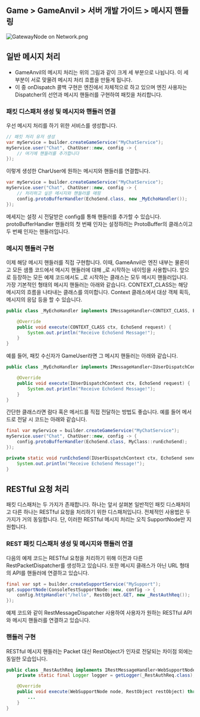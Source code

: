 ## Game > GameAnvil > 서버 개발 가이드 > 메시지 핸들링

![GatewayNode on Network.png](https://static.toastoven.net/prod_gameanvil/images/v2_0/server-impl/07-message-handling/three_steps_for_message_process.png)

## 일반 메시지 처리

* GameAnvil의 메시지 처리는 위의 그림과 같이 크게 세 부분으로 나뉩니다. 이 세 부분이 서로 맞물려 메시지 처리 흐름을 만들게 됩니다.
* 이 중 onDispatch 콜백 구현은 엔진에서 자체적으로 하고 있으며 엔진 사용자는 Dispatcher의 선언과 메시지 핸들러를 구현하여 패킷을 처리합니다.

### 패킷 디스패처 생성 및 메시지와 핸들러 연결

우선 메시지 처리를 하기 위한 서비스를 생성합니다. 
```java
// 패킷 처리 유저 생성
var myService = builder.createGameService("MyChatService");
myService.user("Chat", ChatUser::new, config -> {
    // 여기에 핸들러를 추가합니다 
});
```

이렇게 생성한 CharUser에 원하는 메시지와 핸들러를 연결합니다.

```java
var myService = builder.createGameService("MyChatService");
myService.user("Chat", ChatUser::new, config -> {
    // 처리하고 싶은 메시지와 핸들러를 매핑
    config.protoBufferHandler(EchoSend.class, new _MyEchoHandler());
});
```

메세지는 설정 시 전달받은 config를 통해 핸들러를 추가할 수 있습니다. protoBufferHandler 핸들러의 첫 번째 인자는 설정하려는 ProtoBuffer의 클래스이고 두 번째 인자는 핸들러입니다. 

### 메시지 핸들러 구현

이제 해당 메시지 핸들러를 직접 구현합니다. 이때, GameAnvil은 엔진 내부는 물론이고 모든 샘플 코드에서 메시지 핸들러에 대해 _로 시작하는 네이밍을 사용합니다. 앞으로 등장하는 모든 예제 코드에서도 _로 시작하는 클래스는 모두 메시지 핸들러입니다.  가장 기본적인 형태의 메시지 핸들러는 아래와 같습니다. CONTEXT_CLASS는 해당 메시지의 흐름을 나타내는 클래스를 의미합니다. Context 클래스에서 대상 객체 획득, 메시지의 응답 등을 할 수 있습니다.

```java
public class _MyEchoHandler implements IMessageHandler<CONTEXT_CLASS, EchoSend> {

    @Override
    public void execute(CONTEXT_CLASS ctx, EchoSend request) {
        System.out.println("Receive EchoSend Message!");
    }
}
```

예를 들어, 패킷 수신자가 GameUser라면 그 메시지 핸들러는 아래와 같습니다.

```java
public class _MyEchoHandler implements IMessageHandler<IUserDispatchContext, EchoSend> {

    @Override
    public void execute(IUserDispatchContext ctx, EchoSend request) {
        System.out.println("Receive EchoSend Message!");
    }
}
```

간단한 클래스라면 람다 혹은 메서드를 직접 전달하는 방법도 좋습니다. 예를 들어 메서드로 전달 시 코드는 아래와 같습니다.

```java
final var myService = builder.createGameService("MyChatService");
myService.user("Chat", ChatUser::new, config -> {
    config.protoBufferHandler(EchoSend.class, MyClass::runEchoSend);
});

private static void runEchoSend(IUserDispatchContext ctx, EchoSend sendMsg) {
    System.out.println("Receive EchoSend Message!");
}
```
## RESTful 요청 처리

패킷 디스패처는 두 가지가 존재합니다. 하나는 앞서 살펴본 일반적인 패킷 디스패처이고 다른 하나는 RESTful 요청을 처리하기 위한 디스패처입니다. 전체적인 사용법은 두 가지가 거의 동일합니다.  단, 이러한 RESTful 메시지 처리는 오직 SupportNode만 지원합니다. 

### REST 패킷 디스패처 생성 및 메시지와 핸들러 연결

다음의 예제 코드는 RESTful 요청을 처리하기 위해 이전과 다른 RestPacketDispatcher를 생성하고 있습니다. 또한 메시지 클래스가 아닌 URL 형태의 API를 핸들러에 연결하고 있습니다.

```java
final var spt = builder.createSupportService("MySupport");
spt.supportNode(ConsoleTestSupportNode::new, config -> {
    config.httpHandler("/hello", RestObject.GET, new _RestAuthReq());
});
```

예제 코드와 같이 RestMessageDispatcher 사용하여 사용자가 원하는 RESTful API와 메시지 핸들러를 연결하고 있습니다.



### 핸들러 구현

RESTful 메시지 핸들러는 Packet 대신 RestObject가 인자로 전달되는 차이점 외에는 동일한 모습입니다. 

```java
public class _RestAuthReq implements IRestMessageHandler<WebSupportNode> {
    private static final Logger logger = getLogger(_RestAuthReq.class);

    @Override
    public void execute(WebSupportNode node, RestObject restObject) throws SuspendExecution {
		...
    }  
}
```
